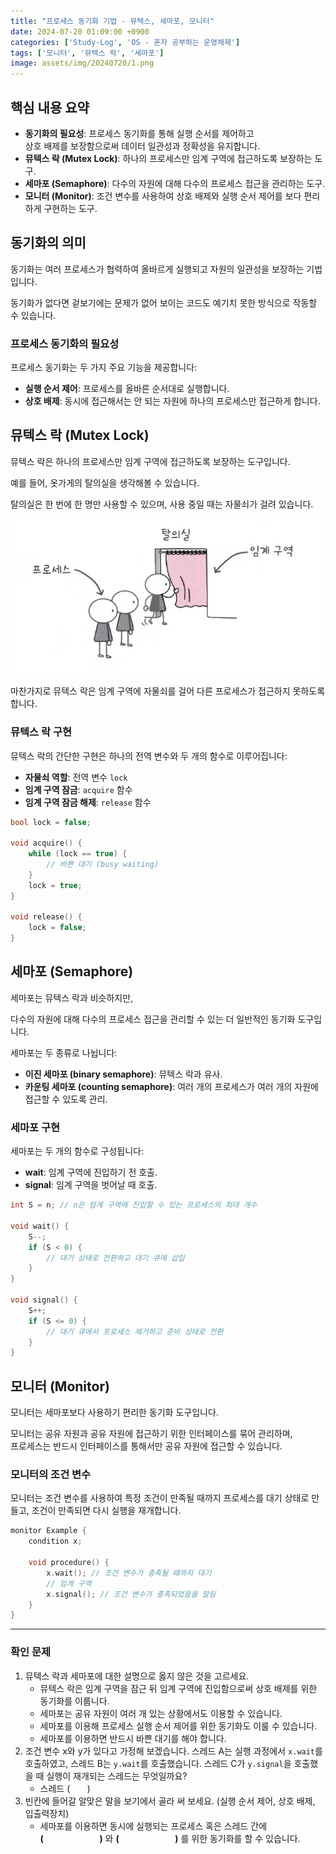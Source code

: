 ```yaml
---
title: "프로세스 동기화 기법 - 뮤텍스, 세마포, 모니터"
date: 2024-07-20 01:09:00 +0900
categories: ['Study-Log', 'OS - 혼자 공부하는 운영체제']
tags: ['모니터', '뮤텍스 락', '세마포']
image: assets/img/20240720/1.png
---
```



## 핵심 내용 요약

-   **동기화의 필요성**: 프로세스 동기화를 통해 실행 순서를 제어하고  
    상호 배제를 보장함으로써 데이터 일관성과 정확성을 유지합니다.
-   **뮤텍스 락 (Mutex Lock)**: 하나의 프로세스만 임계 구역에 접근하도록 보장하는 도구.
-   **세마포 (Semaphore)**: 다수의 자원에 대해 다수의 프로세스 접근을 관리하는 도구.
-   **모니터 (Monitor)**: 조건 변수를 사용하여 상호 배제와 실행 순서 제어를 보다 편리하게 구현하는 도구.

## 동기화의 의미

동기화는 여러 프로세스가 협력하여 올바르게 실행되고 자원의 일관성을 보장하는 기법입니다.

동기화가 없다면 겉보기에는 문제가 없어 보이는 코드도 예기치 못한 방식으로 작동할 수 있습니다.

### 프로세스 동기화의 필요성

프로세스 동기화는 두 가지 주요 기능을 제공합니다:

-   **실행 순서 제어**: 프로세스를 올바른 순서대로 실행합니다.
-   **상호 배제**: 동시에 접근해서는 안 되는 자원에 하나의 프로세스만 접근하게 합니다.

## 뮤텍스 락 (Mutex Lock)

뮤텍스 락은 하나의 프로세스만 임계 구역에 접근하도록 보장하는 도구입니다.

예를 들어, 옷가게의 탈의실을 생각해볼 수 있습니다.

탈의실은 한 번에 한 명만 사용할 수 있으며, 사용 중일 때는 자물쇠가 걸려 있습니다.

![](assets/img/20240720/1.png)

마찬가지로 뮤텍스 락은 임계 구역에 자물쇠를 걸어 다른 프로세스가 접근하지 못하도록 합니다.

### 뮤텍스 락 구현

뮤텍스 락의 간단한 구현은 하나의 전역 변수와 두 개의 함수로 이루어집니다:

-   **자물쇠 역할**: 전역 변수 `lock`
-   **임계 구역 잠금**: `acquire` 함수
-   **임계 구역 잠금 해제**: `release` 함수

```cpp
bool lock = false;

void acquire() {
    while (lock == true) {
        // 바쁜 대기 (busy waiting)
    }
    lock = true;
}

void release() {
    lock = false;
}
```

## 세마포 (Semaphore)

세마포는 뮤텍스 락과 비슷하지만,

다수의 자원에 대해 다수의 프로세스 접근을 관리할 수 있는 더 일반적인 동기화 도구입니다.

세마포는 두 종류로 나뉩니다:

-   **이진 세마포 (binary semaphore)**: 뮤텍스 락과 유사.
-   **카운팅 세마포 (counting semaphore)**: 여러 개의 프로세스가 여러 개의 자원에 접근할 수 있도록 관리.

### 세마포 구현

세마포는 두 개의 함수로 구성됩니다:

-   **wait**: 임계 구역에 진입하기 전 호출.
-   **signal**: 임계 구역을 벗어날 때 호출.

```cpp
int S = n; // n은 임계 구역에 진입할 수 있는 프로세스의 최대 개수

void wait() {
    S--;
    if (S < 0) {
        // 대기 상태로 전환하고 대기 큐에 삽입
    }
}

void signal() {
    S++;
    if (S <= 0) {
        // 대기 큐에서 프로세스 제거하고 준비 상태로 전환
    }
}
```

## 모니터 (Monitor)

모니터는 세마포보다 사용하기 편리한 동기화 도구입니다.

모니터는 공유 자원과 공유 자원에 접근하기 위한 인터페이스를 묶어 관리하며,  
프로세스는 반드시 인터페이스를 통해서만 공유 자원에 접근할 수 있습니다.

### 모니터의 조건 변수

모니터는 조건 변수를 사용하여 특정 조건이 만족될 때까지 프로세스를 대기 상태로 만들고, 조건이 만족되면 다시 실행을 재개합니다.

```cpp
monitor Example {
    condition x;

    void procedure() {
        x.wait(); // 조건 변수가 충족될 때까지 대기
        // 임계 구역
        x.signal(); // 조건 변수가 충족되었음을 알림
    }
}
```

---

### 확인 문제

1.  뮤텍스 락과 세마포에 대한 설명으로 옳지 않은 것을 고르세요.
    -   뮤텍스 락은 임계 구역을 잠근 뒤 임계 구역에 진입함으로써 상호 배제를 위한 동기화를 이룹니다.
    -   세마포는 공유 자원이 여러 개 있는 상황에서도 이용할 수 있습니다.
    -   세마포를 이용해 프로세스 실행 순서 제어를 위한 동기화도 이룰 수 있습니다.
    -   세마포를 이용하면 반드시 바쁜 대기를 해야 합니다.
2.  조건 변수 x와 y가 있다고 가정해 보겠습니다. 스레드 A는 실행 과정에서 `x.wait`를 호출하였고, 스레드 B는 `y.wait`를 호출했습니다. 스레드 C가 `y.signal`을 호출했을 때 실행이 재개되는 스레드는 무엇일까요?
    -   스레드 (       )
3.  빈칸에 들어갈 알맞은 말을 보기에서 골라 써 보세요. (실행 순서 제어, 상호 배제, 입출력장치)
    -   세마포를 이용하면 동시에 실행되는 프로세스 혹은 스레드 간에  
        **(                           )** 와 **(                           )** 를 위한 동기화를 할 수 있습니다.
